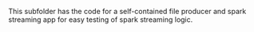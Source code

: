 This subfolder has the code for a self-contained file producer and spark streaming app for easy testing of spark streaming logic.

